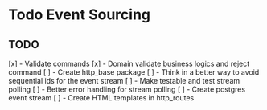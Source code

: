 # Todo Event Sourcing


## TODO

[x] - Validate commands
[x] - Domain validate business logics and reject command
[ ] - Create http_base package
[ ] - Think in a better way to avoid sequential ids for the event stream
[ ] - Make testable and test stream polling
[ ] - Better error handling for stream polling
[ ] - Create postgres event stream
[ ] - Create HTML templates in http_routes